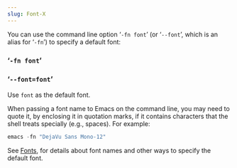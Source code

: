 ```yaml
---
slug: Font-X
---
```


You can use the command line option ‘`-fn font`’ (or ‘`--font`’, which is an alias for ‘`-fn`’) to specify a default font:

### ‘`-fn font`’

### ‘`--font=font`’

Use `font` as the default font.

When passing a font name to Emacs on the command line, you may need to quote it, by enclosing it in quotation marks, if it contains characters that the shell treats specially (e.g., spaces). For example:

```lisp
emacs -fn "DejaVu Sans Mono-12"
```

See [Fonts](Fonts), for details about font names and other ways to specify the default font.
